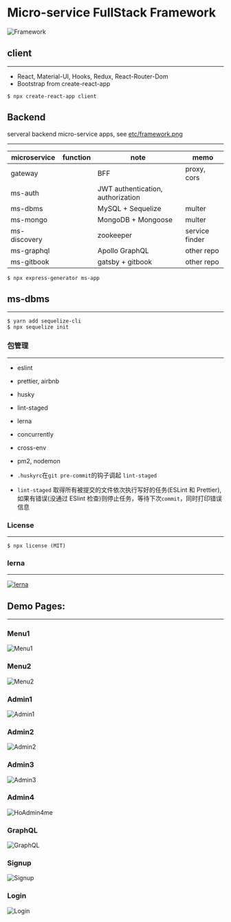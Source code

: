 # Micro-service FullStack Framework

![Framework](etc/framework.png)

## client

---

- React, Material-UI, Hooks, Redux, React-Router-Dom
- Bootstrap from create-react-app

```shell
$ npx create-react-app client
```

## Backend

serveral backend micro-service apps, see [etc/framework.png](etc/framework.png)

---

| microservice | function | note                              | memo           |
| ------------ | -------- | --------------------------------- | -------------- |
| gateway      |          | BFF                               | proxy, cors    |
| ms-auth      |          | JWT authentication, authorization |                |
| ms-dbms      |          | MySQL + Sequelize                 | multer         |
| ms-mongo     |          | MongoDB + Mongoose                | multer         |
| ms-discovery |          | zookeeper                         | service finder |
| ms-graphql   |          | Apollo GraphQL                    | other repo     |
| ms-gitbook   |          | gatsby + gitbook                  | other repo     |

```shell
$ npx express-generator ms-app
```

## ms-dbms

---

```shell
$ yarn add sequelize-cli
$ npx sequelize init
```

### 包管理

---

- eslint
- prettier, airbnb
- husky
- lint-staged
- lerna
- concurrently
- cross-env
- pm2, nodemon

- `.huskyrc`在`git pre-commit`的钩子调起 `lint-staged`
- `lint-staged` 取得所有被提交的文件依次执行写好的任务(ESLint 和 Prettier), 如果有错误(没通过 ESlint 检查)则停止任务，等待下次`commit`，同时打印错误信息

### License

---

```text
$ npx license (MIT)
```

### lerna

---

[![lerna](https://img.shields.io/badge/maintained%20with-lerna-cc00ff.svg)](https://lerna.js.org/)

## Demo Pages:

---

### Menu1

![Menu1](etc/imgs/menu1.PNG)

### Menu2

![Menu2](etc/imgs/menu2.PNG)

### Admin1

![Admin1](etc/imgs/admin1.PNG)

### Admin2

![Admin2](etc/imgs/admin2.PNG)

### Admin3

![Admin3](etc/imgs/admin3.PNG)

### Admin4

![HoAdmin4me](etc/imgs/admin4.PNG)


### GraphQL

![GraphQL](etc/imgs/graphql.PNG)

### Signup

![Signup](etc/imgs/signup.PNG)


### Login

![Login](etc/imgs/login.PNG)
